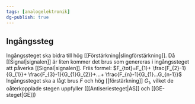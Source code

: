```yaml
---
tags: [analogelektronik]
dg-publish: true
---
```

## Ingångssteg
Ingångssteget ska bidra till hög [[Förstärkning|slingförstärkning]]. Då [[Signal|signalen]] är liten kommer det brus som genereras i ingångssteget att påverka [[Signal|signalen]].
Friis formel: $F_{tot}=F_{1}+ \frac{F_{2}-1}{G_{1}}+ \frac{F_{3}-1}{G_{1}G_{2}}+...+ \frac{F_{n}-1}{G_{1}...G_{n-1}}$ 
Ingångssteget ska a lågt brus $F$ och hög [[förstärkning]] $G_{1}$, vilket de oåterkopplade stegen uppfyller ([[Antiseriesteget|AS]] och [[GE-steget|GE]])